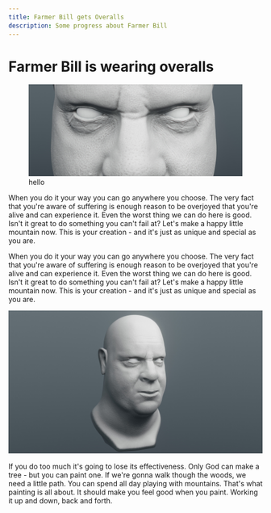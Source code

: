 ```yaml
---
title: Farmer Bill gets Overalls
description: Some progress about Farmer Bill
---
```


# Farmer Bill is wearing overalls

<figure>
  <img src="/images/portfolio/bill/portrait0000.jpg" alt="">
  <figcaption>
    hello
  </figcaption>
</figure>

When you do it your way you can go anywhere you choose. The very fact that you're aware of suffering is enough reason to be overjoyed that you're alive and can experience it. Even the worst thing we can do here is good. Isn't it great to do something you can't fail at? Let's make a happy little mountain now. This is your creation - and it's just as unique and special as you are.

<carouse-carousel arrows dots loop hidden>
  <figure>
    <img src="/images/portfolio/bill/overview0000.jpg" alt=""/>
    <figcaption>
      <p>hello</p>
    </figcaption>
  </figure>
  <figure>
    <img src="/images/portfolio/bill/portrait0000.jpg" alt=""/>
    <figcaption>
      <p>hola</p>
    </figcaption>
  </figure>
</carouse-carousel>

When you do it your way you can go anywhere you choose. The very fact that you're aware of suffering is enough reason to be overjoyed that you're alive and can experience it. Even the worst thing we can do here is good. Isn't it great to do something you can't fail at? Let's make a happy little mountain now. This is your creation - and it's just as unique and special as you are.

![](/images/portfolio/bill/overview0000.jpg)

If you do too much it's going to lose its effectiveness. Only God can make a tree - but you can paint one. If we're gonna walk though the woods, we need a little path. You can spend all day playing with mountains. That's what painting is all about. It should make you feel good when you paint. Working it up and down, back and forth.
